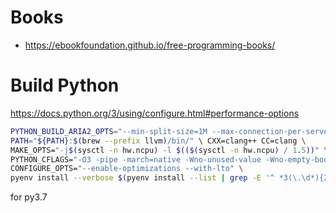 # Books

* https://ebookfoundation.github.io/free-programming-books/

# Build Python

https://docs.python.org/3/using/configure.html#performance-options
```bash
PYTHON_BUILD_ARIA2_OPTS="--min-split-size=1M --max-connection-per-server=10 --optimize-concurrent-downloads=true" \
PATH="${PATH}:$(brew --prefix llvm)/bin/" \ CXX=clang++ CC=clang \
MAKE_OPTS="-j$(sysctl -n hw.ncpu) -l $(($(sysctl -n hw.ncpu) / 1.5))" \
PYTHON_CFLAGS="-O3 -pipe -march=native -Wno-unused-value -Wno-empty-body -Wno-parentheses-equality" \
CONFIGURE_OPTS="--enable-optimizations --with-lto" \
pyenv install --verbose $(pyenv install --list | grep -E '^ *3(\.\d*){2}$' | tail -1)
```

for py3.7
```bash

```
<!--stackedit_data:
eyJoaXN0b3J5IjpbLTU1MDczNTMxNSwtMTA5NTgyNjA2OCw5MT
I2NDY2OTAsODY2MTYwOTQ1LDg2ODA1NzA5NywtMjEyMTUzNzQ1
LC0xMjE4NDY1MTgzLC05NjUyMDM5ODQsMjc0NDI5NjgwXX0=
-->